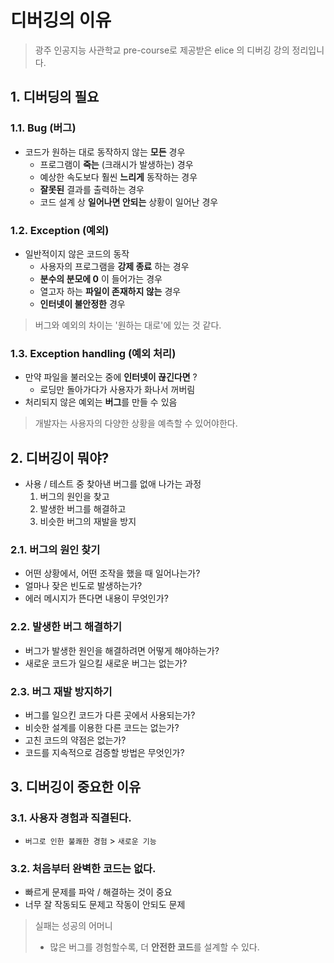 # 디버깅의 이유

> 광주 인공지능 사관학교 pre-course로 제공받은 elice 의 디버깅 강의 정리입니다.

## 1. 디버딩의 필요

### 1.1. Bug (버그)
- 코드가 원하는 대로 동작하지 않는 **모든** 경우
    - 프로그램이 **죽는** (크래시가 발생하는) 경우
    - 예상한 속도보다 훨씬 **느리게** 동작하는 경우
    - **잘못된** 결과를 출력하는 경우
    - 코드 설계 상 **일어나면 안되는** 상황이 일어난 경우

### 1.2. Exception (예외)
- 일반적이지 않은 코드의 동작
    - 사용자의 프로그램을 **강제 종료** 하는 경우
    - **분수의 분모에 0** 이 들어가는 경우
    - 열고자 하는 **파일이 존재하지 않는** 경우
    - **인터넷이 불안정한** 경우

> 버그와 예외의 차이는 '원하는 대로'에 있는 것 같다.

### 1.3. Exception handling (예외 처리)
- 만약 파일을 불러오는 중에 **인터넷이 끊긴다면** ?
    - 로딩만 돌아가다가 사용자가 화나서 꺼버림
- 처리되지 않은 예외는 **버그**를 만들 수 있음

> 개발자는 사용자의 다양한 상황을 예측할 수 있어야한다.

## 2. 디버깅이 뭐야?
- 사용 / 테스트 중 찾아낸 버그를 없애 나가는 과정
    1. 버그의 원인을 찾고
    2. 발생한 버그를 해결하고
    3. 비슷한 버그의 재발을 방지

### 2.1. 버그의 원인 찾기
- 어떤 상황에서, 어떤 조작을 했을 때 일어나는가?
- 얼마나 잦은 빈도로 발생하는가?
- 에러 메시지가 뜬다면 내용이 무엇인가?

### 2.2. 발생한 버그 해결하기
- 버그가 발생한 원인을 해결하려면 어떻게 해야하는가?
- 새로운 코드가 일으킬 새로운 버그는 없는가?

### 2.3. 버그 재발 방지하기
- 버그를 일으킨 코드가 다른 곳에서 사용되는가?
- 비슷한 설계를 이용한 다른 코드는 없는가?
- 고친 코드의 약점은 없는가?
- 코드를 지속적으로 검증할 방법은 무엇인가?

## 3. 디버깅이 중요한 이유
### 3.1. 사용자 경험과 직결된다.
- `버그로 인한 불쾌한 경험` > `새로운 기능`

### 3.2. 처음부터 완벽한 코드는 없다.
- 빠르게 문제를 파악 / 해결하는 것이 중요
- 너무 잘 작동되도 문제고 작동이 안되도 문제

> 실패는 성공의 어머니
> - 많은 버그를 경험할수록, 더 **안전한 코드**를 설계할 수 있다.